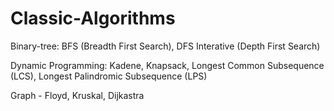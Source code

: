 # Classic-Algorithms


Binary-tree: BFS (Breadth First Search), DFS Interative (Depth First Search)

Dynamic Programming: Kadene, Knapsack, Longest Common Subsequence (LCS), Longest Palindromic Subsequence (LPS)

Graph - Floyd, Kruskal, Dijkastra
